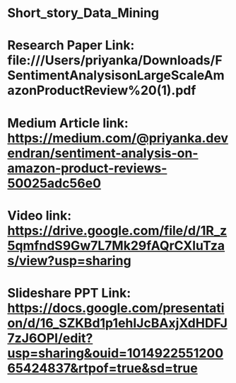 # Short_story_Data_Mining

# Research Paper Link: file:///Users/priyanka/Downloads/FSentimentAnalysisonLargeScaleAmazonProductReview%20(1).pdf

# Medium Article link: https://medium.com/@priyanka.devendran/sentiment-analysis-on-amazon-product-reviews-50025adc56e0

# Video link: https://drive.google.com/file/d/1R_z5qmfndS9Gw7L7Mk29fAQrCXluTzas/view?usp=sharing

# Slideshare PPT Link: https://docs.google.com/presentation/d/16_SZKBd1p1ehIJcBAxjXdHDFJ7zJ6OPI/edit?usp=sharing&ouid=101492255120065424837&rtpof=true&sd=true
